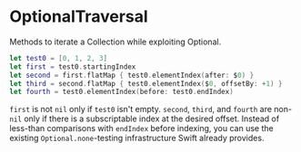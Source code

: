 # OptionalTraversal

Methods to iterate a Collection while exploiting Optional.

```swift
let test0 = [0, 1, 2, 3]
let first = test0.startingIndex
let second = first.flatMap { test0.elementIndex(after: $0) }
let third = second.flatMap { test0.elementIndex($0, offsetBy: +1) }
let fourth = test0.elementIndex(before: test0.endIndex)
```

`first` is not `nil` only if `test0` isn't empty.  `second`, `third`, and `fourth` are non-`nil` only if there is a subscriptable index at the desired offset.  Instead of less-than comparisons with `endIndex` before indexing, you can use the existing `Optional.none`-testing infrastructure Swift already provides.
